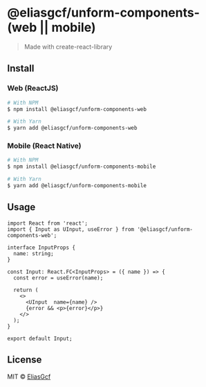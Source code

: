 # @eliasgcf/unform-components-(web || mobile)

> Made with create-react-library

## Install

### Web (ReactJS)

```bash
# With NPM
$ npm install @eliasgcf/unform-components-web

# With Yarn
$ yarn add @eliasgcf/unform-components-web
```

### Mobile (React Native)

```bash
# With NPM
$ npm install @eliasgcf/unform-components-mobile

# With Yarn
$ yarn add @eliasgcf/unform-components-mobile
```

## Usage

```tsx
import React from 'react';
import { Input as UInput, useError } from '@eliasgcf/unform-components-web';

interface InputProps {
  name: string;
}

const Input: React.FC<InputProps> = ({ name }) => {
  const error = useError(name);

  return (
    <>
      <UInput  name={name} />
      {error && <p>{error}</p>}
    </>
  );
}

export default Input;
```

## License

MIT © [EliasGcf](https://github.com/EliasGcf)

